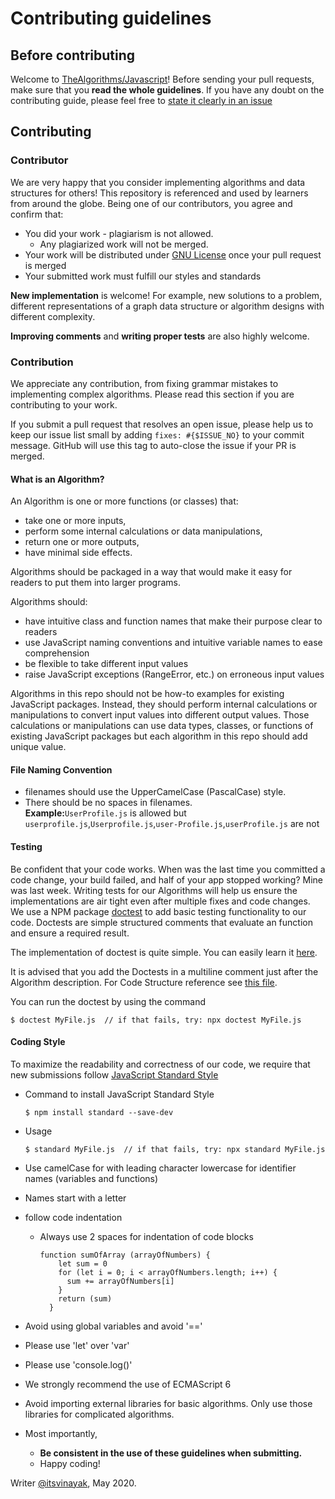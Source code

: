 # Contributing guidelines

## Before contributing

Welcome to [TheAlgorithms/Javascript](https://github.com/TheAlgorithms/Javascript)! Before sending your pull requests, make sure that you **read the whole guidelines**. If you have any doubt on the contributing guide, please feel free to [state it clearly in an issue](https://github.com/TheAlgorithms/Javascript/issues/new)

## Contributing

### Contributor

We are very happy that you consider implementing algorithms and data structures for others! This repository is referenced and used by learners from around the globe. Being one of our contributors, you agree and confirm that:

- You did your work - plagiarism is not allowed.
  - Any plagiarized work will not be merged.
- Your work will be distributed under [GNU License](LICENSE) once your pull request is merged
- Your submitted work must fulfill our styles and standards

**New implementation** is welcome! For example, new solutions to a problem, different representations of a graph data structure or algorithm designs with different complexity.

**Improving comments** and **writing proper tests** are also highly welcome.

### Contribution

We appreciate any contribution, from fixing grammar mistakes to implementing complex algorithms. Please read this section if you are contributing to your work.


If you submit a pull request that resolves an open issue, please help us to keep our issue list small by adding `fixes: #{$ISSUE_NO}` to your commit message. GitHub will use this tag to auto-close the issue if your PR is merged.

#### What is an Algorithm?

An Algorithm is one or more functions (or classes) that:
* take one or more inputs,
* perform some internal calculations or data manipulations,
* return one or more outputs,
* have minimal side effects.

Algorithms should be packaged in a way that would make it easy for readers to put them into larger programs.

Algorithms should:
* have intuitive class and function names that make their purpose clear to readers
* use JavaScript naming conventions and intuitive variable names to ease comprehension
* be flexible to take different input values
* raise JavaScript exceptions (RangeError, etc.) on erroneous input values

Algorithms in this repo should not be how-to examples for existing JavaScript packages.  Instead, they should perform internal calculations or manipulations to convert input values into different output values.  Those calculations or manipulations can use data types, classes, or functions of existing JavaScript packages but each algorithm in this repo should add unique value.

#### File Naming Convention
  - filenames should use the UpperCamelCase (PascalCase) style.
  - There should be no spaces in filenames.  
 **Example:**`UserProfile.js` is allowed but `userprofile.js`,`Userprofile.js`,`user-Profile.js`,`userProfile.js` are not

#### Testing

Be confident that your code works. When was the last time you committed a code change, your build failed, and half of your app stopped working? Mine was last week. Writing tests for our Algorithms will help us ensure the implementations are air tight even after multiple fixes and code changes. 
We use a NPM package [doctest](https://www.npmjs.com/package/doctest) to add basic testing functionality to our code. Doctests are simple structured comments that evaluate an function and ensure a required result.

The implementation of doctest is quite simple. You can easily learn it [here](https://www.npmjs.com/package/doctest).

It is advised that you add the Doctests in a multiline comment just after the Algorithm description.
For Code Structure reference see [this file](https://github.com/TheAlgorithms/Javascript/blob/master/Sorts/BubbleSort.js).

You can run the doctest by using the command
```
$ doctest MyFile.js  // if that fails, try: npx doctest MyFile.js
```

#### Coding Style

To maximize the readability and correctness of our code, we require that new submissions follow [JavaScript Standard Style](https://standardjs.com/)
  - Command to  install JavaScript Standard Style
    ```
    $ npm install standard --save-dev
    ```
  - Usage
    ```
    $ standard MyFile.js  // if that fails, try: npx standard MyFile.js
    ```

- Use camelCase for with leading character lowercase for identifier names (variables and functions)
- Names start with a letter
- follow code indentation
  - Always use 2 spaces for indentation of code blocks
    ```
    function sumOfArray (arrayOfNumbers) {
        let sum = 0
        for (let i = 0; i < arrayOfNumbers.length; i++) {
          sum += arrayOfNumbers[i]
        }
        return (sum)
      }

    ```
- Avoid using global variables and avoid '=='
- Please use 'let' over 'var'
- Please use 'console.log()'  
- We strongly recommend the use of ECMAScript 6
- Avoid importing external libraries for basic algorithms. Only use those libraries for complicated algorithms.
- Most importantly,
  - **Be consistent in the use of these guidelines when submitting.**
  - Happy coding!

Writer [@itsvinayak](https://github.com/itsvinayak), May 2020.
